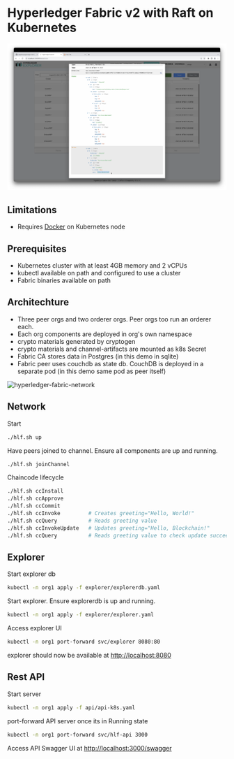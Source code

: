 # Hyperledger Fabric v2 with Raft on Kubernetes

[![Demo on YouTube](./fabric-explorer.png)](https://youtu.be/5Wkc097l3rU)

## Limitations

- Requires [Docker](https://docs.docker.com/desktop/install/linux-install/) on Kubernetes node

## Prerequisites

- Kubernetes cluster with at least 4GB memory and 2 vCPUs
- kubectl available on path and configured to use a cluster
- Fabric binaries available on path

## Architechture

- Three peer orgs and two orderer orgs. Peer orgs too run an orderer each.
- Each org components are deployed in org's own namespace
- crypto materials generated by cryptogen
- crypto materials and channel-artifacts are mounted as k8s Secret
- Fabric CA stores data in Postgres (in this demo in sqlite)
- Fabric peer uses couchdb as state db. CouchDB is deployed in a separate pod (in this demo same pod as peer itself)

![hyperledger-fabric-network](http://www.plantuml.com/plantuml/proxy?cache=no&src=https://raw.githubusercontent.com/blockchaind/hyperledger-fabric-v2-kubernetes-dev/master/network-diagram.puml)

## Network

Start

```bash
./hlf.sh up
```

Have peers joined to channel. Ensure all components are up and running.

```bash
./hlf.sh joinChannel
```

Chaincode lifecycle

```bash
./hlf.sh ccInstall
./hlf.sh ccApprove
./hlf.sh ccCommit
./hlf.sh ccInvoke         # Creates greeting="Hello, World!"
./hlf.sh ccQuery          # Reads greeting value
./hlf.sh ccInvokeUpdate   # Updates greeting="Hello, Blockchain!"
./hlf.sh ccQuery          # Reads greeting value to check update succeeded
```

## Explorer

Start explorer db

```bash
kubectl -n org1 apply -f explorer/explorerdb.yaml
```

Start explorer. Ensure explorerdb is up and running.

```bash
kubectl -n org1 apply -f explorer/explorer.yaml
```

Access explorer UI

```bash
kubectl -n org1 port-forward svc/explorer 8080:80
```

explorer should now be available at <http://localhost:8080>

## Rest API

Start server

```bash
kubectl -n org1 apply -f api/api-k8s.yaml
```

port-forward API server once its in Running state

```bash
kubectl -n org1 port-forward svc/hlf-api 3000
```

Access API Swagger UI at <http://localhost:3000/swagger>
